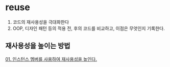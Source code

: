 # reuse
1. 코드의 재사용성을 극대화한다
2. OOP, 디자인 패턴 등의 적용 전, 후의 코드를 비교하고, 이점은 무엇인지 기록한다.

## 재사용성을 높이는 방법
[01. 인스턴스 멤버를 사용하여 재사용성을 높인다.](https://github.com/cgkim449/reuse/blob/master/documents/01.%20%EC%9D%B8%EC%8A%A4%ED%84%B4%EC%8A%A4%20%EB%A9%A4%EB%B2%84%EB%A5%BC%20%EC%82%AC%EC%9A%A9%ED%95%98%EC%97%AC%20%EC%BD%94%EB%93%9C%EC%9D%98%20%EC%9E%AC%EC%82%AC%EC%9A%A9%EC%84%B1%EC%9D%84%20%EB%86%92%EC%9D%B8%EB%8B%A4.md)
